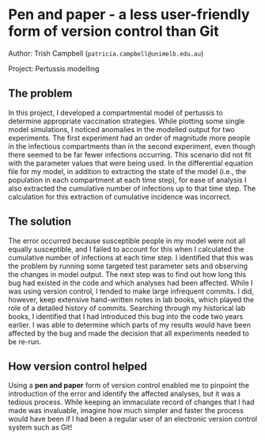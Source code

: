 # Pen and paper - a less user-friendly form of version control than Git

Author: Trish Campbell (`patricia.campbell@unimelb.edu.au`)

Project: Pertussis modelling

## The problem

In this project, I developed a compartmental model of pertussis to determine appropriate vaccination strategies.
While plotting some single model simulations, I noticed anomalies in the modelled output for two experiments.
The first experiment had an order of magnitude more people in the infectious compartments than in the second experiment, even though there seemed to be far fewer infections occurring.
This scenario did not fit with the parameter values that were being used.
In the differential equation file for my model, in addition to extracting the state of the model (i.e., the population in each compartment at each time step), for ease of analysis I also extracted the cumulative number of infections up to that time step.
The calculation for this extraction of cumulative incidence was incorrect.

## The solution

The error occurred because susceptible people in my model were not all equally susceptible, and I failed to account for this when I calculated the cumulative number of infections at each time step.
I identified that this was the problem by running some targeted test parameter sets and observing the changes in model output.
The next step was to find out how long this bug had existed in the code and which analyses had been affected.
While I was using version control, I tended to make large infrequent commits.
I did, however, keep extensive hand-written notes in lab books, which played the role of a detailed history of commits.
Searching through my historical lab books, I identified that I had introduced this bug into the code two years earlier.
I was able to determine which parts of my results would have been affected by the bug and made the decision that all experiments needed to be re-run.

## How version control helped

Using a **pen and paper** form of version control enabled me to pinpoint the introduction of the error and identify the affected analyses, but it was a tedious process.
While keeping an immaculate record of changes that I had made was invaluable, imagine how much simpler and faster the process would have been if I had been a regular user of an electronic version control system such as Git!
